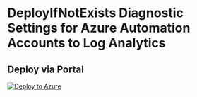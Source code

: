 # DeployIfNotExists Diagnostic Settings for Azure Automation Accounts to Log Analytics


## Deploy via Portal

[![Deploy to Azure](http://azuredeploy.net/deploybutton.png)](https://portal.azure.com/#blade/Microsoft_Azure_Policy/CreatePolicyDefinitionBlade/uri/https%3A%2F%2Fraw.githubusercontent.com%2Fsixtencyber%2FAzure-Policies%2Fmain%2FLog_Analytics%2Fautomation-account-to-loganalytics%2Fdeploy-diagnostic-settings-automation-account-to-loganalytics.json)

